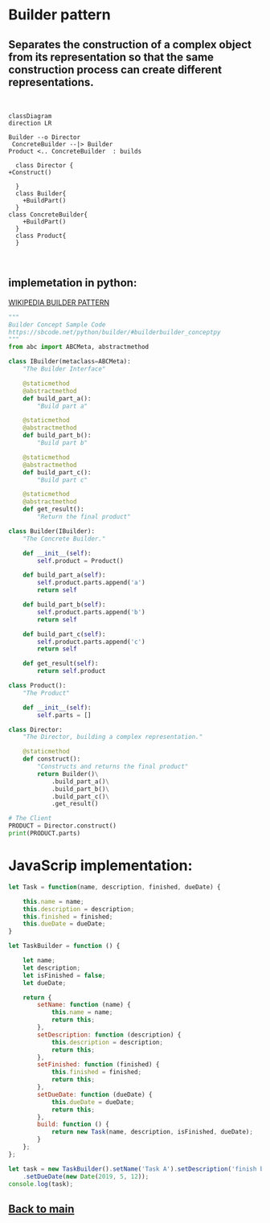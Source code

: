# Builder pattern
Separates the construction of a complex object from its representation so that the same construction process can create different representations.
---
$~$
```mermaid
classDiagram
direction LR

Builder --o Director
 ConcreteBuilder --|> Builder
Product <.. ConcreteBuilder  : builds

  class Director {
+Construct()

  }
  class Builder{
    +BuildPart()
  }
class ConcreteBuilder{
    +BuildPart()
  }
  class Product{
  }
```
$~$
## implemetation in python:
<a href="https://en.wikipedia.org/wiki/Builder_pattern#:~:text=The%20builder%20pattern%20is%20a,Gang%20of%20Four%20design%20patterns." target="_blank">WIKIPEDIA BUILDER PATTERN</a>
```python
"""
Builder Concept Sample Code
https://sbcode.net/python/builder/#builderbuilder_conceptpy
"""
from abc import ABCMeta, abstractmethod

class IBuilder(metaclass=ABCMeta):
    "The Builder Interface"

    @staticmethod
    @abstractmethod
    def build_part_a():
        "Build part a"

    @staticmethod
    @abstractmethod
    def build_part_b():
        "Build part b"

    @staticmethod
    @abstractmethod
    def build_part_c():
        "Build part c"

    @staticmethod
    @abstractmethod
    def get_result():
        "Return the final product"

class Builder(IBuilder):
    "The Concrete Builder."

    def __init__(self):
        self.product = Product()

    def build_part_a(self):
        self.product.parts.append('a')
        return self

    def build_part_b(self):
        self.product.parts.append('b')
        return self

    def build_part_c(self):
        self.product.parts.append('c')
        return self

    def get_result(self):
        return self.product

class Product():
    "The Product"

    def __init__(self):
        self.parts = []

class Director:
    "The Director, building a complex representation."

    @staticmethod
    def construct():
        "Constructs and returns the final product"
        return Builder()\
            .build_part_a()\
            .build_part_b()\
            .build_part_c()\
            .get_result()

# The Client
PRODUCT = Director.construct()
print(PRODUCT.parts)
```
# JavaScrip implementation:

```js
let Task = function(name, description, finished, dueDate) {

    this.name = name;
    this.description = description;
    this.finished = finished;
    this.dueDate = dueDate;
}

let TaskBuilder = function () {

    let name;
    let description;
    let isFinished = false;
    let dueDate;

    return {
        setName: function (name) {
            this.name = name;
            return this;
        },
        setDescription: function (description) {
            this.description = description;
            return this;
        },
        setFinished: function (finished) {
            this.finished = finished;
            return this;
        },
        setDueDate: function (dueDate) {
            this.dueDate = dueDate;
            return this;
        },
        build: function () {
            return new Task(name, description, isFinished, dueDate);
        }
    };
};

let task = new TaskBuilder().setName('Task A').setDescription('finish book')
    .setDueDate(new Date(2019, 5, 12));
console.log(task);
```

## [Back to main](../readme.md)